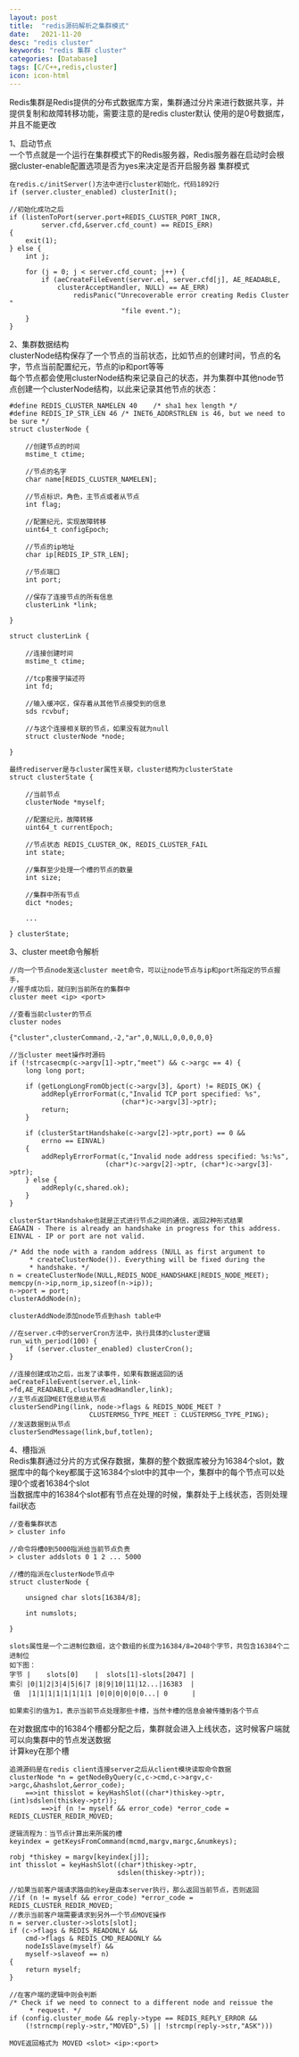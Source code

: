 ```yaml
---
layout: post
title:  "redis源码解析之集群模式"
date:   2021-11-20
desc: "redis cluster"
keywords: "redis 集群 cluster"
categories: [Database]
tags: [C/C++,redis,cluster]
icon: icon-html
---
```


Redis集群是Redis提供的分布式数据库方案，集群通过分片来进行数据共享，并提供复制和故障转移功能，需要注意的是redis cluster默认
使用的是0号数据库，并且不能更改<br/>

1、启动节点<br/>
一个节点就是一个运行在集群模式下的Redis服务器，Redis服务器在启动时会根据cluster-enable配置选项是否为yes来决定是否开启服务器
集群模式

    在redis.c/initServer()方法中进行cluster初始化，代码1892行
    if (server.cluster_enabled) clusterInit();
    
    //初始化成功之后
    if (listenToPort(server.port+REDIS_CLUSTER_PORT_INCR,
            server.cfd,&server.cfd_count) == REDIS_ERR)
    {
        exit(1);
    } else {
        int j;

        for (j = 0; j < server.cfd_count; j++) {
            if (aeCreateFileEvent(server.el, server.cfd[j], AE_READABLE,
                clusterAcceptHandler, NULL) == AE_ERR)
                    redisPanic("Unrecoverable error creating Redis Cluster "
                                "file event.");
        }
    }
    
2、集群数据结构<br/>
clusterNode结构保存了一个节点的当前状态，比如节点的创建时间，节点的名字，节点当前配置纪元，节点的ip和port等等<br/>
每个节点都会使用clusterNode结构来记录自己的状态，并为集群中其他node节点创建一个clusterNode结构，以此来记录其他节点的状态：

    #define REDIS_CLUSTER_NAMELEN 40    /* sha1 hex length */
    #define REDIS_IP_STR_LEN 46 /* INET6_ADDRSTRLEN is 46, but we need to be sure */
    struct clusterNode {
    
        //创建节点的时间
        mstime_t ctime;
        
        //节点的名字
        char name[REDIS_CLUSTER_NAMELEN];
        
        //节点标识，角色，主节点或者从节点
        int flag;
        
        //配置纪元，实现故障转移
        uint64_t configEpoch;
        
        //节点的ip地址
        char ip[REDIS_IP_STR_LEN];
        
        //节点端口
        int port;
        
        //保存了连接节点的所有信息
        clusterLink *link;
    
    }
    
    struct clusterLink {
    
        //连接创建时间
        mstime_t ctime;

        //tcp套接字描述符
        int fd;
        
        //输入缓冲区，保存着从其他节点接受到的信息
        sds rcvbuf;
        
        //与这个连接相关联的节点，如果没有就为null
        struct clusterNode *node;
    
    } 
    
    最终rediserver是与cluster属性关联，cluster结构为clusterState
    struct clusterState {
        
        //当前节点
        clusterNode *myself;
        
        //配置纪元，故障转移
        uint64_t currentEpoch;
        
        //节点状态 REDIS_CLUSTER_OK, REDIS_CLUSTER_FAIL
        int state;     
        
        //集群至少处理一个槽的节点的数量 
        int size;            
        
        //集群中所有节点
        dict *nodes;         
        
        ...
        
    } clusterState;

3、cluster meet命令解析

    //向一个节点node发送cluster meet命令，可以让node节点与ip和port所指定的节点握手，
    //握手成功后，就归到当前所在的集群中
    cluster meet <ip> <port>
    
    //查看当前cluster的节点
    cluster nodes
    
    {"cluster",clusterCommand,-2,"ar",0,NULL,0,0,0,0,0}
    
    //当cluster meet操作时源码
    if (!strcasecmp(c->argv[1]->ptr,"meet") && c->argc == 4) {
        long long port;

        if (getLongLongFromObject(c->argv[3], &port) != REDIS_OK) {
            addReplyErrorFormat(c,"Invalid TCP port specified: %s",
                                (char*)c->argv[3]->ptr);
            return;
        }

        if (clusterStartHandshake(c->argv[2]->ptr,port) == 0 &&
            errno == EINVAL)
        {
            addReplyErrorFormat(c,"Invalid node address specified: %s:%s",
                            (char*)c->argv[2]->ptr, (char*)c->argv[3]->ptr);
        } else {
            addReply(c,shared.ok);
        }
    }
    
    clusterStartHandshake也就是正式进行节点之间的通信，返回2种形式结果
    EAGAIN - There is already an handshake in progress for this address.
    EINVAL - IP or port are not valid.
    
    /* Add the node with a random address (NULL as first argument to
         * createClusterNode()). Everything will be fixed during the
         * handshake. */
    n = createClusterNode(NULL,REDIS_NODE_HANDSHAKE|REDIS_NODE_MEET);
    memcpy(n->ip,norm_ip,sizeof(n->ip));
    n->port = port;
    clusterAddNode(n);
    
    clusterAddNode添加node节点到hash table中
    
    //在server.c中的serverCron方法中，执行具体的cluster逻辑
    run_with_period(100) {
        if (server.cluster_enabled) clusterCron();
    }
    
    //连接创建成功之后，出发了读事件，如果有数据返回的话
    aeCreateFileEvent(server.el,link->fd,AE_READABLE,clusterReadHandler,link);
    //主节点返回MEET信息给从节点
    clusterSendPing(link, node->flags & REDIS_NODE_MEET ?
                        CLUSTERMSG_TYPE_MEET : CLUSTERMSG_TYPE_PING);
    //发送数据到从节点
    clusterSendMessage(link,buf,totlen);
    
4、槽指派<br/>
Redis集群通过分片的方式保存数据，集群的整个数据库被分为16384个slot，数据库中的每个key都属于这16384个slot中的其中一个，集群中的每个节点可以处理0个或者16384个slot<br/>
当数据库中的16384个slot都有节点在处理的时候，集群处于上线状态，否则处理fail状态

    //查看集群状态
    > cluster info
       
    //命令将槽0到5000指派给当前节点负责   
    > cluster addslots 0 1 2 ... 5000
    
    //槽的指派在clusterNode节点中
    struct clusterNode {
    
        unsigned char slots[16384/8];
        
        int numslots;
    
    }
    
    slots属性是一个二进制位数组，这个数组的长度为16384/8=2048个字节，共包含16384个二进制位
    如下图：
    字节 |    slots[0]    |  slots[1]-slots[2047] |  
    索引 |0|1|2|3|4|5|6|7 |8|9|10|11|12...|16383  |
     值  |1|1|1|1|1|1|1|1 |0|0|0|0|0|0...| 0      |

    如果索引的值为1，表示当前节点处理那些卡槽，当然卡槽的信息会被传播到各个节点
    
在对数据库中的16384个槽都分配之后，集群就会进入上线状态，这时候客户端就可以向集群中的节点发送数据<br/>
计算key在那个槽

    追溯源码是在redis client连接server之后从client模块读取命令数据
    clusterNode *n = getNodeByQuery(c,c->cmd,c->argv,c->argc,&hashslot,&error_code);
        ==>int thisslot = keyHashSlot((char*)thiskey->ptr,(int)sdslen(thiskey->ptr)); 
            ==>if (n != myself && error_code) *error_code = REDIS_CLUSTER_REDIR_MOVED;
        
    逻辑流程为：当节点计算出来所属的槽
    keyindex = getKeysFromCommand(mcmd,margv,margc,&numkeys);
    
    robj *thiskey = margv[keyindex[j]];
    int thisslot = keyHashSlot((char*)thiskey->ptr,
                               sdslen(thiskey->ptr));

    //如果当前客户端请求路由的key是由本server执行，那么返回当前节点，否则返回 
    //if (n != myself && error_code) *error_code = REDIS_CLUSTER_REDIR_MOVED;
    //表示当前客户端需要请求到另外一个节点MOVE操作
    n = server.cluster->slots[slot];
    if (c->flags & REDIS_READONLY &&
        cmd->flags & REDIS_CMD_READONLY &&
        nodeIsSlave(myself) &&
        myself->slaveof == n)
    {
        return myself;
    }
    
    //在客户端的逻辑中则会判断
    /* Check if we need to connect to a different node and reissue the
         * request. */
    if (config.cluster_mode && reply->type == REDIS_REPLY_ERROR &&
        (!strncmp(reply->str,"MOVED",5) || !strcmp(reply->str,"ASK")))
        
    MOVE返回格式为 MOVED <slot> <ip>:<port>    